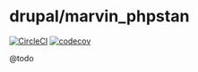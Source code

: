 # drupal/marvin_phpstan

[![CircleCI](https://circleci.com/gh/Sweetchuck/drupal-marvin_phpstan/tree/2.x.svg?style=svg)](https://circleci.com/gh/Sweetchuck/drupal-marvin_phpstan/?branch=2.x)
[![codecov](https://codecov.io/gh/Sweetchuck/drupal-marvin_phpstan/branch/2.x/graph/badge.svg?token=HSF16OGPyr)](https://app.codecov.io/gh/Sweetchuck/drupal-marvin_phpstan/branch/2.x)

@todo
